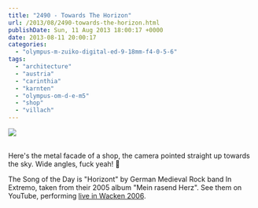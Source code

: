 ```yaml
---
title: "2490 - Towards The Horizon"
url: /2013/08/2490-towards-the-horizon.html
publishDate: Sun, 11 Aug 2013 18:00:17 +0000
date: 2013-08-11 20:00:17
categories: 
  - "olympus-m-zuiko-digital-ed-9-18mm-f4-0-5-6"
tags: 
  - "architecture"
  - "austria"
  - "carinthia"
  - "karnten"
  - "olympus-om-d-e-m5"
  - "shop"
  - "villach"
---
```

<div class="container">
<div class="center"><a target="_blank" href="https://d25zfm9zpd7gm5.cloudfront.net/1200x1200/2013/20130728_143507_lr.jpg"><img src="https://d25zfm9zpd7gm5.cloudfront.net/0600x0600/2013/20130728_143507_lr.jpg" /></a></div>
</div>
<br />

Here's the metal facade of a shop, the camera pointed straight up towards the sky. Wide angles, fuck yeah! 🙂

 The Song of the Day is "Horizont" by German Medieval Rock band In Extremo, taken from their 2005 album "Mein rasend Herz". See them on YouTube, performing <a href="http://www.youtube.com/watch?v=ORyD6pKLqto" target="_blank">live in Wacken 2006</a>.

